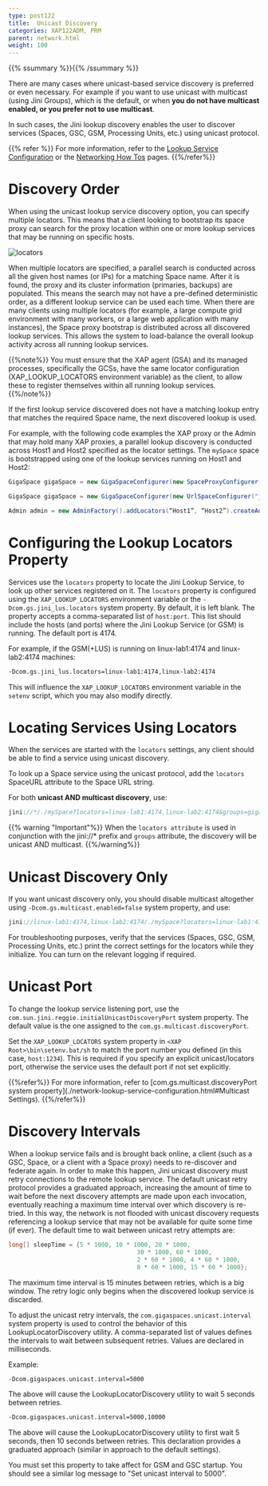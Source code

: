 ```yaml
---
type: post122
title:  Unicast Discovery
categories: XAP122ADM, PRM
parent: network.html
weight: 100
---
```


{{% ssummary %}}{{% /ssummary %}}



There are many cases where unicast-based service discovery is preferred or even necessary. For example if you want to use unicast with multicast (using Jini Groups), which is the default, or when **you do not have multicast enabled, or you prefer not to use multicast**.

In such cases, the Jini lookup discovery enables the user to discover services (Spaces, GSC, GSM, Processing Units, etc.) using unicast protocol.

{{% refer %}}
For more information, refer to the [Lookup Service Configuration](./network-lookup-service-configuration.html) or the [Networking How Tos](./network.html) pages.
{{%/refer%}}


# Discovery Order

When using the unicast lookup service discovery option, you can specify multiple locators. This means that a client looking to bootstrap its space proxy can search for the proxy location within one or more lookup services that may be running on specific hosts.

![locators](/attachment_files/smart-proxy.png)

When multiple locators are specified, a parallel search is conducted across all the given host names (or IPs) for a matching Space name. After it is found, the proxy and its cluster information (primaries, backups) are populated. 
This means the search may not have a pre-defined deterministic order, as a different lookup service can be used each time. When there are many clients using multiple locators (for example, a large compute grid environment with many workers, or a large web application with many instances), the Space proxy bootstrap is distributed across all discovered lookup services. This allows the system to load-balance the overall lookup activity across all running lookup services. 

{{%note%}}
You must ensure that the XAP agent (GSA) and its managed processes, specifically the GCSs, have the same locator configuration (XAP_LOOKUP_LOCATORS environment variable) as the client, to allow these to register themselves within all running lookup services.
{{%/note%}}

If the first lookup service discovered does not have a matching lookup entry that matches the required Space name, the next discovered lookup is used.

For example, with the following code examples the XAP proxy or the Admin that may hold many XAP proxies, a parallel lookup discovery is conducted across Host1 and Host2 specified as the locator settings. The `mySpace` space is bootstrapped using one of the lookup services running on Host1 and Host2:


```java
GigaSpace gigaSpace = new GigaSpaceConfigurer(new SpaceProxyConfigurer("mySpace").lookupLocators("Host1, Host2")).gigaSpace();

GigaSpace gigaSpace = new GigaSpaceConfigurer(new UrlSpaceConfigurer("jini://*/*/mySpace?locators=Host1,Host2")).gigaSpace();

Admin admin = new AdminFactory().addLocators(“Host1”, “Host2”).createAdmin();
```


# Configuring the Lookup Locators Property

Services use the `locators` property to locate the Jini Lookup Service, to look up other services registered on it. The `locators` property is configured using the `XAP_LOOKUP_LOCATORS` environment variable or the `-Dcom.gs.jini_lus.locators` system property. By default, it is left blank. The property accepts a comma-separated list of `host:port`. This list should include the hosts (and ports) where the Jini Lookup Service (or GSM) is running. The default port is 4174.

For example, if the GSM(+LUS) is running on linux-lab1:4174 and linux-lab2:4174 machines:


```bash
-Dcom.gs.jini_lus.locators=linux-lab1:4174,linux-lab2:4174
```

This will influence the `XAP_LOOKUP_LOCATORS` environment variable in the `setenv` script, which you may also modify directly.

# Locating Services Using Locators

When the services are started with the `locators` settings, any client should be able to find a service using unicast discovery.

To look up a Space service using the unicast protocol, add the `locators` SpaceURL attribute to the Space URL string.

For both **unicast AND multicast discovery**, use:


```java
jini://*/./mySpace?locators=linux-lab1:4174,linux-lab2:4174&groups=gigaspaces-{{%currentversion%}}-XAPPremium-ga
```

{{% warning "Important"%}}
When the `locators attribute` is used in conjunction with the jini://* prefix and `groups` attribute, the discovery will be unicast AND multicast.
{{%/warning%}}


#  Unicast Discovery Only

If you want unicast discovery only, you should disable multicast altogether using `-Dcom.gs.multicast.enabled=false` system property, and use:


```java
jini://linux-lab1:4174,linux-lab2:4174/./mySpace?locators=linux-lab1:4174,linux-lab2:4174
```

For troubleshooting purposes, verify that the services (Spaces, GSC, GSM, Processing Units, etc.) print the correct settings for the locators while they initialize. You can turn on the relevant logging if required.
 

# Unicast Port

To change the lookup service listening port, use the `com.sun.jini.reggie.initialUnicastDiscoveryPort` system property. The default value is the one assigned to the `com.gs.multicast.discoveryPort`.

Set the `XAP_LOOKUP_LOCATORS` system property in `<XAP Root>\bin\setenv.bat/sh` to match the port number you defined (in this case, `host:1234`). This is required if you specify an explicit unicast/locators port, otherwise the service uses the default port if not set explicitly.

{{%refer%}}
For more information, refer to [com.gs.multicast.discoveryPort system property](./network-lookup-service-configuration.html#Multicast Settings).
{{%/refer%}}

# Discovery Intervals

When a lookup service fails and is brought back online, a client (such as a GSC, Space, or a client with a Space proxy) needs to re-discover and federate again. In order to make this happen, Jini unicast discovery must retry connections to the remote lookup service. The default unicast retry protocol provides a graduated approach, increasing the amount of time to wait before the next discovery attempts are made upon each invocation, eventually reaching a maximum time interval over which discovery is re-tried. In this way, the network is not flooded with unicast discovery requests referencing a lookup service that may not be available for quite some time (if ever). The default time to wait between unicast retry attempts are:


```java
long[] sleepTime = {5 * 1000, 10 * 1000, 20 * 1000,
                                    30 * 1000, 60 * 1000,
                                    2 * 60 * 1000, 4 * 60 * 1000,
                                    8 * 60 * 1000, 15 * 60 * 1000};
```

The maximum time interval is 15 minutes between retries, which is a big window. The retry logic only begins when the discovered lookup service is discarded.

To adjust the unicast retry intervals, the `com.gigaspaces.unicast.interval` system property is used to control the behavior of this LookupLocatorDiscovery utility. A comma-separated list of values defines the intervals to wait between subsequent retries. Values are declared in milliseconds.

Example:


```bash
-Dcom.gigaspaces.unicast.interval=5000
```

The above will cause the LookupLocatorDiscovery utility to wait 5 seconds between retries.


```bash
-Dcom.gigaspaces.unicast.interval=5000,10000
```

The above will cause the LookupLocatorDiscovery utility to first wait 5 seconds, then 10 seconds between retries. This declaration provides a graduated approach (similar in approach to the default settings).

You must set this property to take affect for GSM and GSC startup. You should see a similar log message to "Set unicast interval to 5000".


 